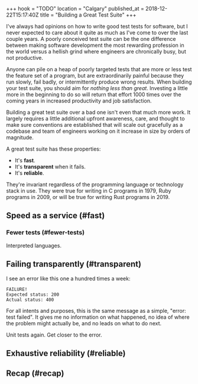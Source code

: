 +++
hook = "TODO"
location = "Calgary"
published_at = 2018-12-22T15:17:40Z
title = "Building a Great Test Suite"
+++

I've always had opinions on how to write good test tests
for software, but I never expected to care about it quite
as much as I've come to over the last couple years. A
poorly conceived test suite can be the one difference
between making software development the most rewarding
profession in the world versus a hellish grind where
engineers are chronically busy, but not productive.

Anyone can pile on a heap of poorly targeted tests that are
more or less test the feature set of a program, but are
extraordinarily painful because they run slowly, fail
badly, or intermittently produce wrong results. When
building your test suite, you should aim for *nothing less
than great*. Investing a little more in the beginning to do
so will return that effort 1000 times over the coming years
in increased productivity and job satisfaction.

Building a great test suite over a bad one isn't even that
much more work. It largely requires a little additional
upfront awareness, care, and thought to make sure
conventions are established that will scale out gracefully
as a codebase and team of engineers working on it increase
in size by orders of magnitude.

A great test suite has these properties:

* It's **fast**.
* It's **transparent** when it fails.
* It's **reliable**.

They're invariant regardless of the programming language or
technology stack in use. They were true for writing in C
programs in 1979, Ruby programs in 2009, or will be true
for writing Rust programs in 2019.

## Speed as a service (#fast)

### Fewer tests (#fewer-tests)

Interpreted languages.

## Failing transparently (#transparent)

I see an error like this one a hundred times a week:

    FAILURE!
    Expected status: 200
    Actual status: 400

For all intents and purposes, this is the same message as a
simple, "error: test failed". It gives me no information on
what happened, no idea of where the problem might actually
be, and no leads on what to do next.

Unit tests again. Get closer to the error.

## Exhaustive reliability (#reliable)

## Recap (#recap)
